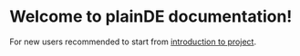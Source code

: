 # Welcome to plainDE documentation!

For new users recommended to start from [introduction to project](/introduction).

